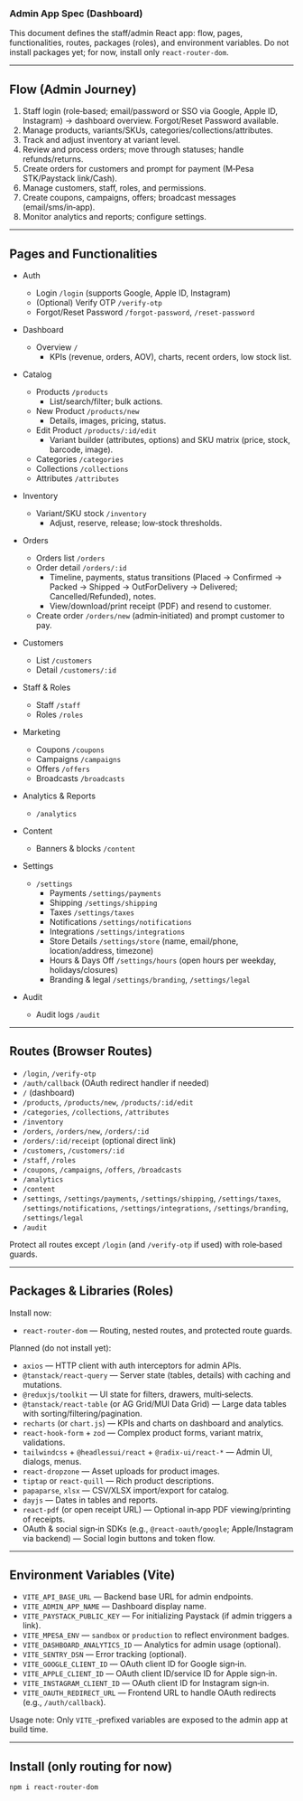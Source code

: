 ### Admin App Spec (Dashboard)

This document defines the staff/admin React app: flow, pages, functionalities, routes, packages (roles), and environment variables. Do not install packages yet; for now, install only `react-router-dom`.

---

## Flow (Admin Journey)

1) Staff login (role‑based; email/password or SSO via Google, Apple ID, Instagram) → dashboard overview. Forgot/Reset Password available.
2) Manage products, variants/SKUs, categories/collections/attributes.
3) Track and adjust inventory at variant level.
4) Review and process orders; move through statuses; handle refunds/returns.
5) Create orders for customers and prompt for payment (M‑Pesa STK/Paystack link/Cash).
6) Manage customers, staff, roles, and permissions.
7) Create coupons, campaigns, offers; broadcast messages (email/sms/in‑app).
8) Monitor analytics and reports; configure settings.

---

## Pages and Functionalities

- Auth
  - Login `/login` (supports Google, Apple ID, Instagram)
  - (Optional) Verify OTP `/verify-otp`
  - Forgot/Reset Password `/forgot-password`, `/reset-password`

- Dashboard
  - Overview `/`
    - KPIs (revenue, orders, AOV), charts, recent orders, low stock list.

- Catalog
  - Products `/products`
    - List/search/filter; bulk actions.
  - New Product `/products/new`
    - Details, images, pricing, status.
  - Edit Product `/products/:id/edit`
    - Variant builder (attributes, options) and SKU matrix (price, stock, barcode, image).
  - Categories `/categories`
  - Collections `/collections`
  - Attributes `/attributes`

- Inventory
  - Variant/SKU stock `/inventory`
    - Adjust, reserve, release; low‑stock thresholds.

- Orders
  - Orders list `/orders`
  - Order detail `/orders/:id`
    - Timeline, payments, status transitions (Placed → Confirmed → Packed → Shipped → OutForDelivery → Delivered; Cancelled/Refunded), notes.
    - View/download/print receipt (PDF) and resend to customer.
  - Create order `/orders/new` (admin‑initiated) and prompt customer to pay.

- Customers
  - List `/customers`
  - Detail `/customers/:id`

- Staff & Roles
  - Staff `/staff`
  - Roles `/roles`

- Marketing
  - Coupons `/coupons`
  - Campaigns `/campaigns`
  - Offers `/offers`
  - Broadcasts `/broadcasts`

- Analytics & Reports
  - `/analytics`

- Content
  - Banners & blocks `/content`

- Settings
  - `/settings`
    - Payments `/settings/payments`
    - Shipping `/settings/shipping`
    - Taxes `/settings/taxes`
    - Notifications `/settings/notifications`
    - Integrations `/settings/integrations`
    - Store Details `/settings/store` (name, email/phone, location/address, timezone)
    - Hours & Days Off `/settings/hours` (open hours per weekday, holidays/closures)
    - Branding & legal `/settings/branding`, `/settings/legal`

- Audit
  - Audit logs `/audit`

---

## Routes (Browser Routes)

- `/login`, `/verify-otp`
- `/auth/callback` (OAuth redirect handler if needed)
- `/` (dashboard)
- `/products`, `/products/new`, `/products/:id/edit`
- `/categories`, `/collections`, `/attributes`
- `/inventory`
- `/orders`, `/orders/new`, `/orders/:id`
- `/orders/:id/receipt` (optional direct link)
- `/customers`, `/customers/:id`
- `/staff`, `/roles`
- `/coupons`, `/campaigns`, `/offers`, `/broadcasts`
- `/analytics`
- `/content`
- `/settings`, `/settings/payments`, `/settings/shipping`, `/settings/taxes`, `/settings/notifications`, `/settings/integrations`, `/settings/branding`, `/settings/legal`
- `/audit`

Protect all routes except `/login` (and `/verify-otp` if used) with role‑based guards.

---

## Packages & Libraries (Roles)

Install now:
- `react-router-dom` — Routing, nested routes, and protected route guards.

Planned (do not install yet):
- `axios` — HTTP client with auth interceptors for admin APIs.
- `@tanstack/react-query` — Server state (tables, details) with caching and mutations.
- `@reduxjs/toolkit` — UI state for filters, drawers, multi‑selects.
- `@tanstack/react-table` (or AG Grid/MUI Data Grid) — Large data tables with sorting/filtering/pagination.
- `recharts` (or `chart.js`) — KPIs and charts on dashboard and analytics.
- `react-hook-form` + `zod` — Complex product forms, variant matrix, validations.
- `tailwindcss` + `@headlessui/react` + `@radix-ui/react-*` — Admin UI, dialogs, menus.
- `react-dropzone` — Asset uploads for product images.
- `tiptap` or `react-quill` — Rich product descriptions.
- `papaparse`, `xlsx` — CSV/XLSX import/export for catalog.
- `dayjs` — Dates in tables and reports.
- `react-pdf` (or open receipt URL) — Optional in‑app PDF viewing/printing of receipts.
- OAuth & social sign‑in SDKs (e.g., `@react-oauth/google`; Apple/Instagram via backend) — Social login buttons and token flow.

---

## Environment Variables (Vite)

- `VITE_API_BASE_URL` — Backend base URL for admin endpoints.
- `VITE_ADMIN_APP_NAME` — Dashboard display name.
- `VITE_PAYSTACK_PUBLIC_KEY` — For initializing Paystack (if admin triggers a link).
- `VITE_MPESA_ENV` — `sandbox` or `production` to reflect environment badges.
- `VITE_DASHBOARD_ANALYTICS_ID` — Analytics for admin usage (optional).
- `VITE_SENTRY_DSN` — Error tracking (optional).
- `VITE_GOOGLE_CLIENT_ID` — OAuth client ID for Google sign‑in.
- `VITE_APPLE_CLIENT_ID` — OAuth client ID/service ID for Apple sign‑in.
- `VITE_INSTAGRAM_CLIENT_ID` — OAuth client ID for Instagram sign‑in.
- `VITE_OAUTH_REDIRECT_URL` — Frontend URL to handle OAuth redirects (e.g., `/auth/callback`).

Usage note: Only `VITE_`‑prefixed variables are exposed to the admin app at build time.

---

## Install (only routing for now)

```sh
npm i react-router-dom
```

